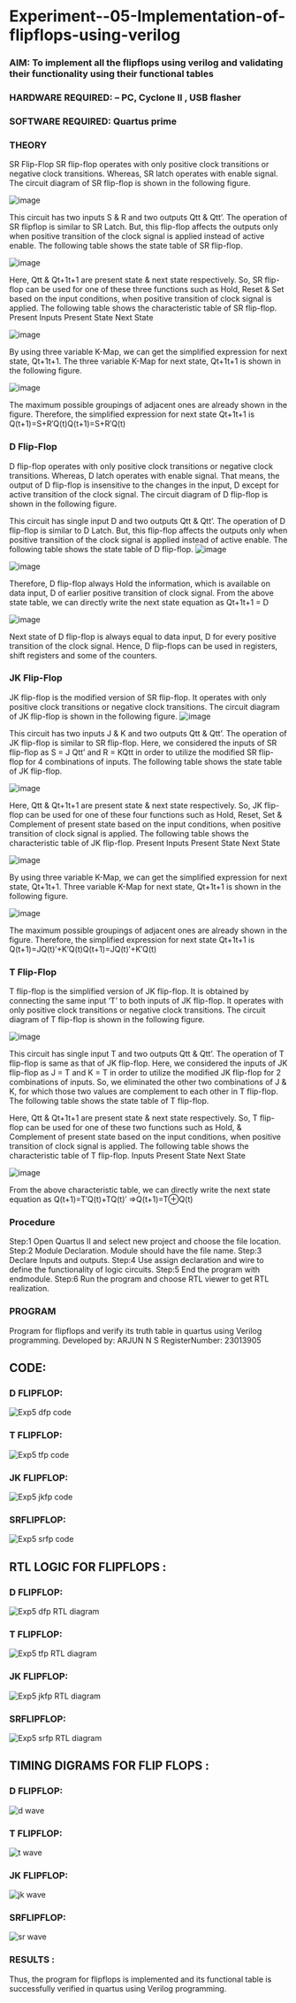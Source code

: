 # Experiment--05-Implementation-of-flipflops-using-verilog
### AIM: To implement all the flipflops using verilog and validating their functionality using their functional tables
### HARDWARE REQUIRED:  – PC, Cyclone II , USB flasher
### SOFTWARE REQUIRED:   Quartus prime
### THEORY 
SR Flip-Flop
SR flip-flop operates with only positive clock transitions or negative clock transitions. Whereas, SR latch operates with enable signal. The circuit diagram of SR flip-flop is shown in the following figure.

![image](https://user-images.githubusercontent.com/36288975/167910294-bb550548-b1dc-4cba-9044-31d9037d476b.png)

 
This circuit has two inputs S & R and two outputs Qtt & Qtt’. The operation of SR flipflop is similar to SR Latch. But, this flip-flop affects the outputs only when positive transition of the clock signal is applied instead of active enable.
The following table shows the state table of SR flip-flop.


![image](https://user-images.githubusercontent.com/36288975/167910648-ced88e69-869c-42e2-9718-a285a3902446.png)


Here, Qtt & Qt+1t+1 are present state & next state respectively. So, SR flip-flop can be used for one of these three functions such as Hold, Reset & Set based on the input conditions, when positive transition of clock signal is applied. The following table shows the characteristic table of SR flip-flop.
Present Inputs	Present State	Next State


![image](https://user-images.githubusercontent.com/36288975/167908180-5fc9d589-1cb5-41f5-b2c8-927e04f5f387.png)

By using three variable K-Map, we can get the simplified expression for next state, Qt+1t+1. The three variable K-Map for next state, Qt+1t+1 is shown in the following figure.

![image](https://user-images.githubusercontent.com/36288975/167908214-25b30a54-db20-4bcb-9385-5f93a1982a09.png)

 
The maximum possible groupings of adjacent ones are already shown in the figure. Therefore, the simplified expression for next state Qt+1t+1 is
Q(t+1)=S+R′Q(t)Q(t+1)=S+R′Q(t)


### D Flip-Flop
D flip-flop operates with only positive clock transitions or negative clock transitions. Whereas, D latch operates with enable signal. That means, the output of D flip-flop is insensitive to the changes in the input, D except for active transition of the clock signal. The circuit diagram of D flip-flop is shown in the following figure.
 
This circuit has single input D and two outputs Qtt & Qtt’. The operation of D flip-flop is similar to D Latch. But, this flip-flop affects the outputs only when positive transition of the clock signal is applied instead of active enable.
The following table shows the state table of D flip-flop.
![image](https://user-images.githubusercontent.com/36288975/167908342-e03f0cbb-5958-43bb-b74a-5e3ec2341675.png)

![image](https://user-images.githubusercontent.com/36288975/167910325-aeef0739-0a54-40e2-bebd-6f5fa0cad10e.png)



Therefore, D flip-flop always Hold the information, which is available on data input, D of earlier positive transition of clock signal. From the above state table, we can directly write the next state equation as
Qt+1t+1 = D



![image](https://user-images.githubusercontent.com/36288975/167908850-d39d07ba-7f9d-490a-b9f2-274e189fd047.png)

Next state of D flip-flop is always equal to data input, D for every positive transition of the clock signal. Hence, D flip-flops can be used in registers, shift registers and some of the counters.


### JK Flip-Flop
JK flip-flop is the modified version of SR flip-flop. It operates with only positive clock transitions or negative clock transitions. The circuit diagram of JK flip-flop is shown in the following figure.
![image](https://user-images.githubusercontent.com/36288975/167910378-d2d984a7-2815-4d17-8c41-ee4bdf59ec24.png) 

 
This circuit has two inputs J & K and two outputs Qtt & Qtt’. The operation of JK flip-flop is similar to SR flip-flop. Here, we considered the inputs of SR flip-flop as S = J Qtt’ and R = KQtt in order to utilize the modified SR flip-flop for 4 combinations of inputs.
The following table shows the state table of JK flip-flop.


![image](https://user-images.githubusercontent.com/36288975/167908575-59c35afb-50d3-46a2-888c-47478a3179d5.png)

Here, Qtt & Qt+1t+1 are present state & next state respectively. So, JK flip-flop can be used for one of these four functions such as Hold, Reset, Set & Complement of present state based on the input conditions, when positive transition of clock signal is applied. The following table shows the characteristic table of JK flip-flop.
Present Inputs	Present State	Next State

![image](https://user-images.githubusercontent.com/36288975/167908664-c854ffe9-0bd3-44c2-bfa6-e53928181c69.png)


By using three variable K-Map, we can get the simplified expression for next state, Qt+1t+1. Three variable K-Map for next state, Qt+1t+1 is shown in the following figure.
 
 
 ![image](https://user-images.githubusercontent.com/36288975/167908688-fa93c3e9-8323-4864-947d-c11d163d5a90.png)

The maximum possible groupings of adjacent ones are already shown in the figure. Therefore, the simplified expression for next state Qt+1t+1 is
Q(t+1)=JQ(t)′+K′Q(t)Q(t+1)=JQ(t)′+K′Q(t)



### T Flip-Flop
T flip-flop is the simplified version of JK flip-flop. It is obtained by connecting the same input ‘T’ to both inputs of JK flip-flop. It operates with only positive clock transitions or negative clock transitions. The circuit diagram of T flip-flop is shown in the following figure.

![image](https://user-images.githubusercontent.com/36288975/167911534-5f3c445d-bc68-46e2-9a9c-7efce5febc60.png)



This circuit has single input T and two outputs Qtt & Qtt’. The operation of T flip-flop is same as that of JK flip-flop. Here, we considered the inputs of JK flip-flop as J = T and K = T in order to utilize the modified JK flip-flop for 2 combinations of inputs. So, we eliminated the other two combinations of J & K, for which those two values are complement to each other in T flip-flop.
The following table shows the state table of T flip-flop.



Here, Qtt & Qt+1t+1 are present state & next state respectively. So, T flip-flop can be used for one of these two functions such as Hold, & Complement of present state based on the input conditions, when positive transition of clock signal is applied. The following table shows the characteristic table of T flip-flop.
Inputs	Present State	Next State


![image](https://user-images.githubusercontent.com/36288975/167909015-53aa9450-3f28-4202-887a-79d88228f8a0.png)

From the above characteristic table, we can directly write the next state equation as
Q(t+1)=T′Q(t)+TQ(t)′
⇒Q(t+1)=T⊕Q(t)

### Procedure
Step:1 Open Quartus II and select new project and choose the file location.
Step:2 Module Declaration. Module should have the file name.
Step:3 Declare Inputs and outputs.
Step:4 Use assign declaration and wire to define the functionality of logic circuits.
Step:5 End the program with endmodule.
Step:6 Run the program and choose RTL viewer to get RTL realization.

### PROGRAM 
Program for flipflops  and verify its truth table in quartus using Verilog programming.
Developed by: ARJUN N S
RegisterNumber: 23013905 
## CODE:
### D FLIPFLOP:
![Exp5 dfp code](https://github.com/NSArjun/Experiment--05-Implementation-of-flipflops-using-verilog/assets/148233801/3b606dd9-eb34-43a1-ab5b-601573418af1)

### T FLIPFLOP:
![Exp5 tfp code](https://github.com/NSArjun/Experiment--05-Implementation-of-flipflops-using-verilog/assets/148233801/6c0d97fb-06dc-4d74-9f33-2bcb0cce45e3)

### JK FLIPFLOP:
![Exp5 jkfp code](https://github.com/NSArjun/Experiment--05-Implementation-of-flipflops-using-verilog/assets/148233801/8159ccc3-ce89-4c4c-a910-ccddd3d65a71)

### SRFLIPFLOP:
![Exp5 srfp code](https://github.com/NSArjun/Experiment--05-Implementation-of-flipflops-using-verilog/assets/148233801/ed548ca9-ce72-4036-bb65-abdad13aa5b9)

## RTL LOGIC FOR FLIPFLOPS :
### D FLIPFLOP:
![Exp5 dfp RTL diagram](https://github.com/NSArjun/Experiment--05-Implementation-of-flipflops-using-verilog/assets/148233801/0f36981f-dfc7-4705-b8d2-98445cb49f0e)


### T FLIPFLOP:
![Exp5 tfp RTL diagram](https://github.com/NSArjun/Experiment--05-Implementation-of-flipflops-using-verilog/assets/148233801/abae0c0a-c11c-4a24-92ab-f64c4c1f4f40)

### JK FLIPFLOP:
![Exp5 jkfp RTL diagram](https://github.com/NSArjun/Experiment--05-Implementation-of-flipflops-using-verilog/assets/148233801/5eff705f-c3c3-4bed-a55e-c9f440840976)

### SRFLIPFLOP:
![Exp5 srfp RTL diagram](https://github.com/NSArjun/Experiment--05-Implementation-of-flipflops-using-verilog/assets/148233801/b1d0dcf1-7bf8-4a98-b36f-a0625e7fac17)

## TIMING DIGRAMS FOR FLIP FLOPS :
### D FLIPFLOP:
![d wave](https://github.com/NSArjun/Experiment--05-Implementation-of-flipflops-using-verilog/assets/148233801/425d57d5-a73a-4072-82f2-56b183f7dc71)

### T FLIPFLOP:
![t wave](https://github.com/NSArjun/Experiment--05-Implementation-of-flipflops-using-verilog/assets/148233801/642d3bd5-bf78-461a-ae60-87f2c6ae49ae)

### JK FLIPFLOP:
![jk wave](https://github.com/NSArjun/Experiment--05-Implementation-of-flipflops-using-verilog/assets/148233801/b24c4ba1-3de5-4d98-af73-633d44cef4c2)

### SRFLIPFLOP:
![sr wave](https://github.com/NSArjun/Experiment--05-Implementation-of-flipflops-using-verilog/assets/148233801/58387d13-d243-44b5-9630-2797bf6cd045)



### RESULTS :
Thus, the program for flipflops is implemented and its functional table is successfully verified in
quartus using Verilog programming.
